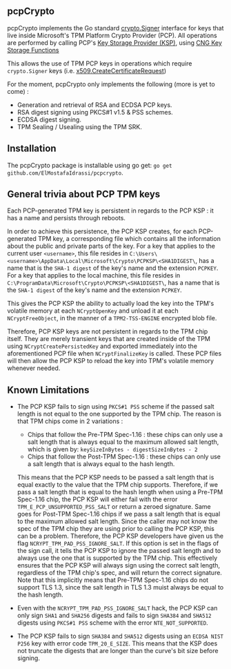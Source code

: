## pcpCrypto

pcpCrypto implements the Go standard [crypto.Signer](https://golang.org/pkg/crypto/#Signer) interface for keys that live inside Microsoft's TPM Platform Crypto Provider (PCP). All operations are performed by calling PCP's [Key Storage Provider (KSP)](https://docs.microsoft.com/en-us/windows/win32/seccertenroll/cng-key-storage-providers), using [CNG Key Storage Functions
](https://docs.microsoft.com/en-us/windows/win32/seccng/cng-key-storage-functions)

This allows the use of TPM PCP keys in operations which require `crypto.Signer` keys (i.e. [x509.CreateCertificateRequest](https://golang.org/pkg/crypto/x509/#CreateCertificateRequest))

For the moment, pcpCrypto only implements the following (more is yet to come) :

* Generation and retrieval of RSA and ECDSA PCP keys.
* RSA digest signing using PKCS#1 v1.5 & PSS schemes.
* ECDSA digest signing.
* TPM Sealing / Usealing using the TPM SRK.

## Installation

The pcpCrypto package is installable using go get: `go get github.com/ElMostafaIdrassi/pcpcrypto`.

## General trivia about PCP TPM keys

Each PCP-generated TPM key is persistent in regards to the PCP KSP : it has a name and persists
through reboots. 

In order to achieve this persistence, the PCP KSP creates, for each PCP-generated TPM key, a corresponding file which contains all the information about the public and private parts of the key. 
For a key that applies to the current user `<username>`, this file resides in `C:\Users\<username>\AppData\Local\Microsoft\Crypto\PCPKSP\<SHA1DIGEST\`, has a name that is the `SHA-1 digest` of the key's name and the extension `PCPKEY`. 
For a key that applies to the local machine, this file resides in `C:\ProgramData\Microsoft\Crypto\PCPKSP\<SHA1DIGEST\`, has a name that is the 
`SHA-1 digest` of the key's name and the extension `PCPKEY`.

This gives the PCP KSP the ability to actually load the key into the TPM's volatile memory at each `NCryptOpenKey` and unload it at each `NCryptFreeObject`, in the manner of a `TPM2-TSS-ENGINE` encrypted blob file.

Therefore, PCP KSP keys are not persistent in regards to the TPM chip itself. They are merely transient keys that are created inside of the TPM using `NCryptCreatePersistedKey` and exported immediately into the aforementioned PCP file when `NCryptFinalizeKey` is called. These PCP files will then allow the PCP KSP to reload the key into TPM's volatile memory whenever needed.

## Known Limitations

* The PCP KSP fails to sign using `PKCS#1 PSS` scheme if the passed salt length is not equal to the one supported by the TPM chip.
The reason is that TPM chips come in 2 variations : 
  * Chips that follow the Pre-TPM Spec-1.16 : these chips can only use a salt length that is always equal to the maximum allowed salt length, which is given by:
``
keySizeInBytes - digestSizeInBytes - 2
``
  * Chips that follow the Post-TPM Spec-1.16 : these chips can only use a salt length that is always equal to the hash length.

  This means that the PCP KSP needs to be passed a salt length that is equal exactly to the value that the TPM chip supports.
  Therefore, if we pass a salt length that is equal to the hash length when using a Pre-TPM Spec-1.16 chip, the PCP KSP will either fail with the error `TPM_E_PCP_UNSUPPORTED_PSS_SALT` or return a zeroed signature. Same goes for Post-TPM Spec-1.16 chips if we pass a salt length that is equal to the maximum allowed salt length.
  Since the caller may not know the spec of the TPM chip they are using prior to calling the PCP KSP, this can be a problem.
  Therefore, the PCP KSP developers have given us the flag `NCRYPT_TPM_PAD_PSS_IGNORE_SALT`. If this option is set in the flags of the sign call, it tells the PCP KSP to ignore the passed salt length and to always use the one that is supported by the TPM chip. This effectively ensures that the PCP KSP will always sign using the correct salt length, regardless of the TPM chip's spec, and will return the correct signature.
  Note that this implicitly means that Pre-TPM Spec-1.16 chips do not support TLS 1.3, since the salt length in TLS 1.3 muist always be equal to the hash length.

* Even with the `NCRYPT_TPM_PAD_PSS_IGNORE_SALT` hack, the PCP KSP can only sign `SHA1` and `SHA256` digests and fails to sign `SHA384` and `SHA512` digests using `PKCS#1 PSS` scheme with the error `NTE_NOT_SUPPORTED`.

* The PCP KSP fails to sign `SHA384` and `SHA512` digests using an `ECDSA NIST P256` key with error code `TPM_20_E_SIZE`. This means that the KSP does not truncate the digests that are longer than the curve's bit size before signing.